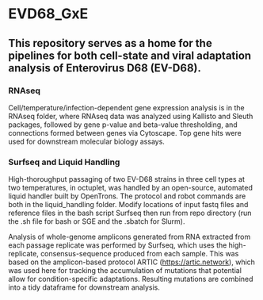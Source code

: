 # EVD68_GxE

## This repository serves as a home for the pipelines for both cell-state and viral adaptation analysis of Enterovirus D68 (EV-D68). 

### RNAseq
Cell/temperature/infection-dependent gene expression analysis is in the RNAseq folder, where RNAseq data was analyzed using Kallisto and Sleuth packages, followed by gene p-value and beta-value thresholding, and connections formed between genes via Cytoscape. Top gene hits were used for downstream molecular biology assays.

### Surfseq and Liquid Handling
High-thoroughput passaging of two EV-D68 strains in three cell types at two temperatures, in octuplet, was handled by an open-source, automated liquid handler built by OpenTrons. The protocol and robot commands are both in the liquid_handling folder. Modify locations of input fastq files and reference files in the bash script Surfseq then run from repo directory (run the .sh file for bash or SGE and the .sbatch for Slurm).

Analysis of whole-genome amplicons generated from RNA extracted from each passage replicate was performed by Surfseq, which uses the high-replicate, consensus-sequence produced from each sample. This was based on the amplicon-based protocol ARTIC (https://artic.network), which was used here for tracking the accumulation of mutations that potential allow for condition-specific adaptations. Resulting mutations are combined into a tidy dataframe for downstream analysis. 
